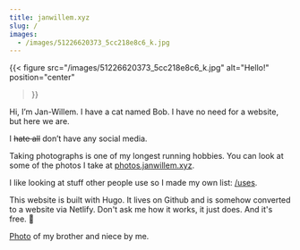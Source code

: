 ```yaml
---
title: janwillem.xyz
slug: /
images:
  - /images/51226620373_5cc218e8c6_k.jpg
---
```


{{< figure 
    src="/images/51226620373_5cc218e8c6_k.jpg" 
    alt="Hello!"  
    position="center"
>}}

Hi, I’m Jan-Willem. I have a cat named Bob. I have no need for a website, but here we are.

I ~~hate all~~ don’t have any social media.

Taking photographs is one of my longest running hobbies. 
You can look at some of the photos I take at <a href="https://photos.janwillem.xyz">photos.janwillem.xyz</a>.

I like looking at stuff other people use so I made my own list: <a href="/uses">/uses</a>.

This website is built with Hugo. It lives on Github and is somehow converted to a website via Netlify. 
Don't ask me how it works, it just does. And it's free. 🎉

<a href="https://photos.janwillem.xyz/2021/06/5/img-2768">Photo</a> of my brother and niece by me.

